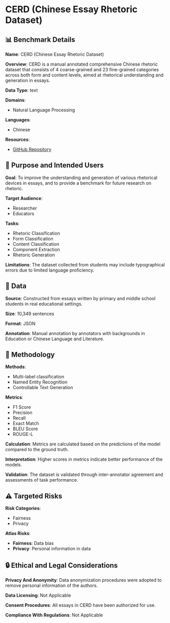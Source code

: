 # CERD (Chinese Essay Rhetoric Dataset)

## 📊 Benchmark Details

**Name**: CERD (Chinese Essay Rhetoric Dataset)

**Overview**: CERD is a manual annotated comprehensive Chinese rhetoric dataset that consists of 4 coarse-grained and 23 fine-grained categories across both form and content levels, aimed at rhetorical understanding and generation in essays.

**Data Type**: text

**Domains**:
- Natural Language Processing

**Languages**:
- Chinese

**Resources**:
- [GitHub Repository](https://github.com/cubenlp/cerd)

## 🎯 Purpose and Intended Users

**Goal**: To improve the understanding and generation of various rhetorical devices in essays, and to provide a benchmark for future research on rhetoric.

**Target Audience**:
- Researcher
- Educators

**Tasks**:
- Rhetoric Classification
- Form Classification
- Content Classification
- Component Extraction
- Rhetoric Generation

**Limitations**: The dataset collected from students may include typographical errors due to limited language proficiency.

## 💾 Data

**Source**: Constructed from essays written by primary and middle school students in real educational settings.

**Size**: 10,349 sentences

**Format**: JSON

**Annotation**: Manual annotation by annotators with backgrounds in Education or Chinese Language and Literature.

## 🔬 Methodology

**Methods**:
- Multi-label classification
- Named Entity Recognition
- Controllable Text Generation

**Metrics**:
- F1 Score
- Precision
- Recall
- Exact Match
- BLEU Score
- ROUGE-L

**Calculation**: Metrics are calculated based on the predictions of the model compared to the ground truth.

**Interpretation**: Higher scores in metrics indicate better performance of the models.

**Validation**: The dataset is validated through inter-annotator agreement and assessments of task performance.

## ⚠️ Targeted Risks

**Risk Categories**:
- Fairness
- Privacy

**Atlas Risks**:
- **Fairness**: Data bias
- **Privacy**: Personal information in data

## 🔒 Ethical and Legal Considerations

**Privacy And Anonymity**: Data anonymization procedures were adopted to remove personal information of the authors.

**Data Licensing**: Not Applicable

**Consent Procedures**: All essays in CERD have been authorized for use.

**Compliance With Regulations**: Not Applicable
